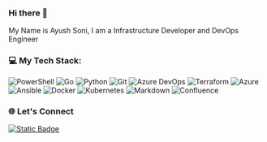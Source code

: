 ### Hi there 👋
My Name is Ayush Soni, I am a Infrastructure Developer and DevOps Engineer

### 💻 My Tech Stack:
![PowerShell](https://img.shields.io/badge/PowerShell-012456.svg?style=flat&logo=PowerShell&logoColor=White)  ![Go](https://img.shields.io/badge/go-%2300ADD8.svg?style=flat&logo=go&logoColor=white)  ![Python](https://img.shields.io/badge/python-3670A0?style=flat&logo=python&logoColor=ffdd54)  ![Git](https://img.shields.io/badge/Git-ffffff.svg?style=flat&logo=Git&logoColor=White&link=https%3A%2F%2Fwww.linkedin.com%2Fin%2Fayushsn99)    ![Azure DevOps](https://img.shields.io/badge/AzureDevOps-2596be.svg?style=flat&logo=Azure%20DevOps&logoColor=White)  ![Terraform](https://img.shields.io/badge/terraform-%235835CC.svg?style=flat&logo=terraform&logoColor=white)  ![Azure](https://img.shields.io/badge/azure-%230072C6.svg?style=flat&logo=azure-devops&logoColor=white)  ![Ansible](https://img.shields.io/badge/ansible-%231A1918.svg?style=flat&logo=ansible&logoColor=white)  ![Docker](https://img.shields.io/badge/docker-%230db7ed.svg?style=flat&logo=docker&logoColor=white)  ![Kubernetes](https://img.shields.io/badge/kubernetes-%23326ce5.svg?style=flat&logo=kubernetes&logoColor=white)  ![Markdown](https://img.shields.io/badge/markdown-%23000000.svg?style=flat&logo=markdown&logoColor=white)    ![Confluence](https://img.shields.io/badge/Confluence-0066ff.svg?style=flat&logo=Confluence&logoColor=White)


### 🌐 Let's Connect 
<a href="https://www.linkedin.com/in/ayushsn99">
    <img alt="Static Badge" src="https://img.shields.io/badge/LinkedIn-0077b5.svg?style=flat&logo=LinkedIn&logoColor=White&link=https%3A%2F%2Fwww.linkedin.com%2Fin%2Fayushsn99">
</a>



<!--
**cloudwithayu/cloudwithayu** is a ✨ _special_ ✨ repository because its `README.md` (this file) appears on your GitHub profile.

Here are some ideas to get you started:

- 🔭 I’m currently working on ...
- 🌱 I’m currently learning ...
- 👯 I’m looking to collaborate on ...
- 🤔 I’m looking for help with ...
- 💬 Ask me about ...
- 📫 How to reach me: ...
- 😄 Pronouns: ...
- ⚡ Fun fact: ...
-->
